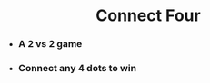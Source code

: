 <div align="center"><strong><h1 style="text-align: center;">Connect Four</h1></strong></div>
<ul>
  <li><h3>A 2 vs 2 game</h3></li>
  <li><h3>Connect any 4 dots to win</h3></li>
</ul>
